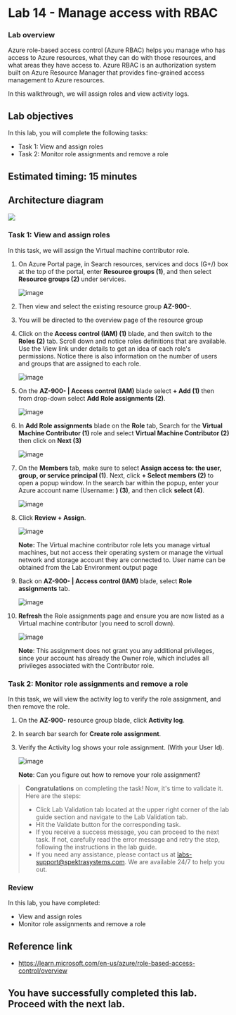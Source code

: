 # Lab 14 - Manage access with RBAC

### Lab overview

Azure role-based access control (Azure RBAC) helps you manage who has access to Azure resources, what they can do with those resources, and what areas they have access to. Azure RBAC is an authorization system built on Azure Resource Manager that provides fine-grained access management to Azure resources.

In this walkthrough, we will assign roles and view activity logs.

## Lab objectives

In this lab, you will complete the following tasks:

+ Task 1: View and assign roles
+ Task 2: Monitor role assignments and remove a role

## Estimated timing: 15 minutes

## Architecture diagram

![](../images/az900lab14.png)

### Task 1: View and assign roles

In this task, we will assign the Virtual machine contributor role. 

1. On Azure Portal page, in Search resources, services and docs (G+/) box at the top of the portal, enter **Resource groups (1)**, and then select **Resource groups (2)** under services.

   ![image](../images/lab14-image1.png)

1. Then view and select the existing resource group **AZ-900-<inject key="DeploymentID" enableCopy="false"/>**.

1. You will be directed to the overview page of the resource group

1. Click on the **Access control (IAM) (1)** blade, and then switch to the **Roles (2)** tab. Scroll down and notice roles definitions that are available. Use the View link under details to get an idea of each role's permissions. Notice there is also information on the number of users and groups that are assigned to each role.

   ![image](../images/lab14-image3.png)

1. On the **AZ-900-<inject key="DeploymentID" enableCopy="false"/> | Access control (IAM)** blade select **+ Add (1)** then from drop-down select **Add Role assignments (2)**. 

   ![image](../images/lab14-image4.png)
   
1. In  **Add Role assignments** blade on the **Role** tab, Search for the **Virtual Machine Contributor (1)** role and select **Virtual Machine Contributor (2)** then click on **Next (3)**

    ![image](../images/lab14-image5.png)
   

1. On the **Members** tab, make sure to select **Assign access to: the user, group, or service principal (1)**. Next, click **+ Select members (2)** to open a popup window. In the search bar within the popup, enter your Azure account name (Username: **<inject key="AzureAdUserEmail"></inject>) (3)**, and then click **select (4)**.

    ![image](../images/lab14-image6.png)

1. Click **Review + Assign**.

   ![image](../images/lab14-image7.png)
   
     **Note:** The Virtual machine contributor role lets you manage virtual machines, but not access their operating system or manage the virtual network and storage account they are connected to. User name can be obtained from the Lab Environment output page

1. Back on **AZ-900-<inject key="DeploymentID" enableCopy="false"/> | Access control (IAM)** blade, select **Role assignments** tab.

    ![image](../images/lab14-image8.png)

1. **Refresh** the Role assignments page and ensure you are now listed as a Virtual machine contributor (you need to scroll down).

     ![image](../images/lab14-image9.png)

    **Note**: This assignment does not grant you any additional privileges, since your account has already the Owner role, which includes all privileges associated with the Contributor role.

### Task 2: Monitor role assignments and remove a role

In this task, we will view the activity log to verify the role assignment, and then remove the role. 

1. On the **AZ-900-<inject key="DeploymentID" enableCopy="false"/>** resource group blade, click **Activity log**.


1. In search bar search for **Create role assignment**.

1. Verify the Activity log shows your role assignment. (With your User Id). 

     ![image](../images/lab14-image13.png)
   
    **Note**: Can you figure out how to remove your role assignment?

<validation step="d5b66b53-22d2-4a55-bff0-7415cf18338d"/>

   > **Congratulations** on completing the task! Now, it's time to validate it. Here are the steps:
   > - Click Lab Validation tab located at the upper right corner of the lab guide section and navigate to the Lab Validation tab.
   > - Hit the Validate button for the corresponding task.
   > - If you receive a success message, you can proceed to the next task. If not, carefully read the error message and retry the step, following the instructions in the lab guide.
   > - If you need any assistance, please contact us at labs-support@spektrasystems.com. We are available 24/7 to help you out.

### Review

In this lab, you have completed:
- View and assign roles
- Monitor role assignments and remove a role

## Reference link

- https://learn.microsoft.com/en-us/azure/role-based-access-control/overview
  
## You have successfully completed this lab. Proceed with the next lab.
